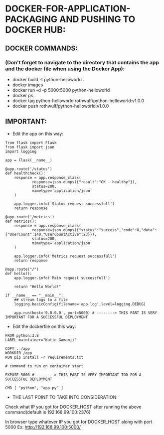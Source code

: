 # DOCKER-FOR-APPLICATION-PACKAGING AND PUSHING TO DOCKER HUB:

## DOCKER COMMANDS:

### (Don't forget to navigate to the directory that contains the app and the docker file when using the Docker App):
* docker build -t python-helloworld .
* docker images
* docker run -d -p 5000:5000 python-helloworld
* docker ps
* docker tag python-helloworld rothwulf/python-helloworld:v1.0.0
* docker push rothwulf/python-helloworld:v1.0.0

## IMPORTANT:

* Edit the app on this way:
```
from flask import Flask
from flask import json
import logging

app = Flask(__name__)

@app.route('/status')
def healthcheck():
    response = app.response_class(
            response=json.dumps({"result":"OK - healthy"}),
            status=200,
            mimetype='application/json'
    )

    app.logger.info('Status request successfull')
    return response

@app.route('/metrics')
def metrics():
    response = app.response_class(
            response=json.dumps({"status":"success","code":0,"data":{"UserCount":140,"UserCountActive":23}}),
            status=200,
            mimetype='application/json'
    )

    app.logger.info('Metrics request successfull')
    return response

@app.route("/")
def hello():
    app.logger.info('Main request successfull')

    return "Hello World!"

if __name__ == "__main__":
    ## stream logs to a file
    logging.basicConfig(filename='app.log',level=logging.DEBUG)
    
    app.run(host='0.0.0.0', port=5000) # --------> THIS PART IS VERY IMPORTANT FOR A SUCCESSFUL DEPLOYMENT
```

* Edit the dockerfile on this way:
```
FROM python:3.8
LABEL maintainer="Katie Gamanji"

COPY . /app
WORKDIR /app
RUN pip install -r requirements.txt

# command to run on container start

EXPOSE 5000 # --------> THIS PART IS VERY IMPORTANT TOO FOR A SUCCESSFUL DEPLOYMENT

CMD [ "python", "app.py" ] 
```

* THE LAST POINT TO TAKE INTO CONSIDERATION:

Check what IP you got for DOCKER_HOST after running the above command(default is 192.168.99.100:2376)

In browser type whatever IP you got for DOCKER_HOST along with port 5000 Ex: http://192.168.99.100:5000/
